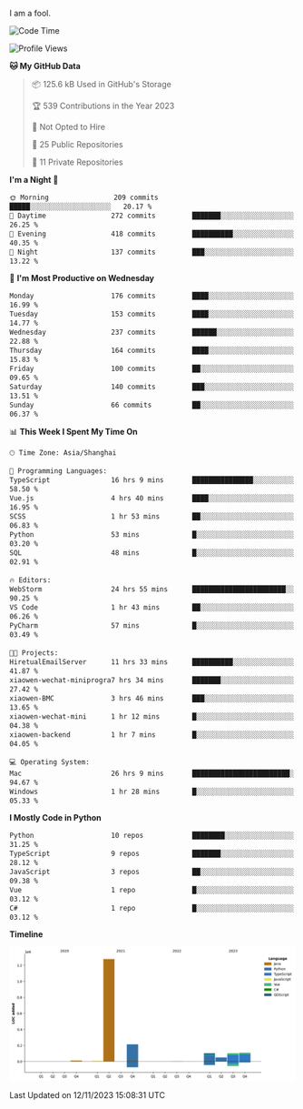 I am a fool.

<!--START_SECTION:waka-->
![Code Time](http://img.shields.io/badge/Code%20Time-878%20hrs%2015%20mins-blue)

![Profile Views](http://img.shields.io/badge/Profile%20Views-4-blue)

**🐱 My GitHub Data** 

> 📦 125.6 kB Used in GitHub's Storage 
 > 
> 🏆 539 Contributions in the Year 2023
 > 
> 🚫 Not Opted to Hire
 > 
> 📜 25 Public Repositories 
 > 
> 🔑 11 Private Repositories 
 > 
**I'm a Night 🦉** 

```text
🌞 Morning                209 commits         █████░░░░░░░░░░░░░░░░░░░░   20.17 % 
🌆 Daytime                272 commits         ███████░░░░░░░░░░░░░░░░░░   26.25 % 
🌃 Evening                418 commits         ██████████░░░░░░░░░░░░░░░   40.35 % 
🌙 Night                  137 commits         ███░░░░░░░░░░░░░░░░░░░░░░   13.22 % 
```
📅 **I'm Most Productive on Wednesday** 

```text
Monday                   176 commits         ████░░░░░░░░░░░░░░░░░░░░░   16.99 % 
Tuesday                  153 commits         ████░░░░░░░░░░░░░░░░░░░░░   14.77 % 
Wednesday                237 commits         ██████░░░░░░░░░░░░░░░░░░░   22.88 % 
Thursday                 164 commits         ████░░░░░░░░░░░░░░░░░░░░░   15.83 % 
Friday                   100 commits         ██░░░░░░░░░░░░░░░░░░░░░░░   09.65 % 
Saturday                 140 commits         ███░░░░░░░░░░░░░░░░░░░░░░   13.51 % 
Sunday                   66 commits          ██░░░░░░░░░░░░░░░░░░░░░░░   06.37 % 
```


📊 **This Week I Spent My Time On** 

```text
🕑︎ Time Zone: Asia/Shanghai

💬 Programming Languages: 
TypeScript               16 hrs 9 mins       ███████████████░░░░░░░░░░   58.50 % 
Vue.js                   4 hrs 40 mins       ████░░░░░░░░░░░░░░░░░░░░░   16.95 % 
SCSS                     1 hr 53 mins        ██░░░░░░░░░░░░░░░░░░░░░░░   06.83 % 
Python                   53 mins             █░░░░░░░░░░░░░░░░░░░░░░░░   03.20 % 
SQL                      48 mins             █░░░░░░░░░░░░░░░░░░░░░░░░   02.91 % 

🔥 Editors: 
WebStorm                 24 hrs 55 mins      ███████████████████████░░   90.25 % 
VS Code                  1 hr 43 mins        ██░░░░░░░░░░░░░░░░░░░░░░░   06.26 % 
PyCharm                  57 mins             █░░░░░░░░░░░░░░░░░░░░░░░░   03.49 % 

🐱‍💻 Projects: 
HiretualEmailServer      11 hrs 33 mins      ██████████░░░░░░░░░░░░░░░   41.87 % 
xiaowen-wechat-miniprogra7 hrs 34 mins       ███████░░░░░░░░░░░░░░░░░░   27.42 % 
xiaowen-BMC              3 hrs 46 mins       ███░░░░░░░░░░░░░░░░░░░░░░   13.65 % 
xiaowen-wechat-mini      1 hr 12 mins        █░░░░░░░░░░░░░░░░░░░░░░░░   04.38 % 
xiaowen-backend          1 hr 7 mins         █░░░░░░░░░░░░░░░░░░░░░░░░   04.05 % 

💻 Operating System: 
Mac                      26 hrs 9 mins       ████████████████████████░   94.67 % 
Windows                  1 hr 28 mins        █░░░░░░░░░░░░░░░░░░░░░░░░   05.33 % 
```

**I Mostly Code in Python** 

```text
Python                   10 repos            ████████░░░░░░░░░░░░░░░░░   31.25 % 
TypeScript               9 repos             ███████░░░░░░░░░░░░░░░░░░   28.12 % 
JavaScript               3 repos             ██░░░░░░░░░░░░░░░░░░░░░░░   09.38 % 
Vue                      1 repo              █░░░░░░░░░░░░░░░░░░░░░░░░   03.12 % 
C#                       1 repo              █░░░░░░░░░░░░░░░░░░░░░░░░   03.12 % 
```



**Timeline**

![Lines of Code chart](https://raw.githubusercontent.com/VeejaLiu/VeejaLiu/master/assets/bar_graph.png)


 Last Updated on 12/11/2023 15:08:31 UTC
<!--END_SECTION:waka-->
